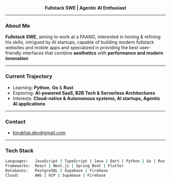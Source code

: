 <!-- Futuristic GitHub README -->
<p align="center">
  <b>Fullstack SWE | Agentic AI Enthusiast</b>
</p>

---

### About Me  
**Fullstack SWE**, aiming to work at a FAANG, interested in honing & refining his skills, intrigued by AI startups, capable of building modern fullstack websites and mobile apps and specialized in providing the best user-friendly interfaces that combine **aesthetics** with **performance and modern innovation**

---

### Current Trajectory  
- Learning: **Python**, **Go** & **Rust**  
- Exploring: **AI-powered SaaS, B2B Tech & Serverless Architectures**  
- Interests: **Cloud-native & Autonomous systems, AI startups, Agentic AI applications**  

---

### Contact  
- kingkhai.dev@gmail.com

---

### Tech Stack  
```bash
Languages:   JavaScript | TypeScript | Java | Dart | Python | Go | Rust
Frameworks:  React | Next.js | Spring Boot | Flutter  
Databases:   PostgreSQL | Supabase | Firebase  
Cloud:       AWS | GCP | Supabase | Firebase
 
